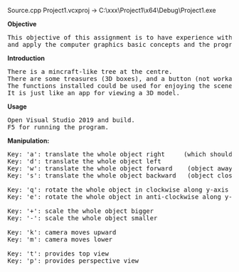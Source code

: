 
Source.cpp
  Project1.vcxproj -> C:\xxx\Project1\x64\Debug\Project1.exe

**Objective**
<pre>
This objective of this assignment is to have experience with OpenGL, 
and apply the computer graphics basic concepts and the programmable pipeline.
</pre>

**Introduction**
<pre>
There is a mincraft-like tree at the centre.
There are some treasures (3D boxes), and a button (not workable).
The functions installed could be used for enjoying the scenery of tree LUL, and could see the depth test manually.
It is just like an app for viewing a 3D model.
</pre>

**Usage**
<pre>
Open Visual Studio 2019 and build. 
F5 for running the program.
</pre>

**Manipulation:**
<pre>
Key: 'a': translate the whole object right     (which should like a first person view in fps game)
Key: 'd': translate the whole object left
Key: 'w': translate the whole object forward    (object away from you)
Key: 's': translate the whole object backward	(object close to you)

Key: 'q': rotate the whole object in clockwise along y-axis of origin
Key: 'e': rotate the whole object in anti-clockwise along y-axis of origin

Key: '+': scale the whole object bigger
Key: '-': scale the whole object smaller

Key: 'k': camera moves upward
Key: 'm': camera moves lower

Key: 't': provides top view
Key: 'p': provides perspective view
</pre>